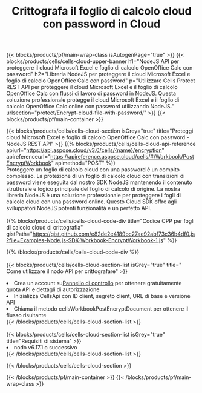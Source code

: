 ﻿---
title:  Crittografa il foglio di calcolo cloud con password in Cloud
description: API cloud e SDK per proteggere Microsoft Excel e OpenOffice Calc. Crittografa il foglio di calcolo cloud con password tramite Cells Cloud API. L'SDK supporta i tipi di linguaggi di sviluppo. Includono Android, C#, Go, Java, NodeJS, Perl, PHP, Python, Ruby e swift.
url: /it/nodejs/protect/encrypt-cloud-file-with-password/
---
{{< blocks/products/pf/main-wrap-class isAutogenPage="true" >}}
{{< blocks/products/cells/cells-cloud-upper-banner h1="NodeJS API per proteggere il cloud Microsoft Excel e foglio di calcolo OpenOffice Calc con password" h2="Libreria NodeJS per proteggere il cloud Microsoft Excel e foglio di calcolo OpenOffice Calc con password" p="Utilizzare Cells Protect REST API per proteggere il cloud Microsoft Excel e il foglio di calcolo OpenOffice Calc con flussi di lavoro di password in NodeJS. Questa soluzione professionale protegge il cloud Microsoft Excel e il foglio di calcolo OpenOffice Calc online con password utilizzando NodeJS." urlsection="protect/Encrypt-cloud-file-with-password/" >}}
{{< blocks/products/pf/main-container >}}

{{< blocks/products/cells/cells-cloud-section isGrey="true" title="Proteggi cloud Microsoft Excel e foglio di calcolo OpenOffice Calc con password - NodeJS REST API" >}}
{{% blocks/products/cells/cells-cloud-api-reference apiurl="https://api.aspose.cloud/v3.0/cells/{name}/encryption" apireferenceurl="https://apireference.aspose.cloud/cells/#/Workbook/PostEncryptWorkbook" apimethod="POST" %}}
<br/>
Proteggere un foglio di calcolo cloud con una password è un compito complesso. La protezione di un foglio di calcolo cloud con transizioni di password viene eseguita dal nostro SDK NodeJS mantenendo il contenuto strutturale e logico principale del foglio di calcolo di origine. La nostra libreria NodeJS è una soluzione professionale per proteggere i fogli di calcolo cloud con una password online. Questo Cloud SDK offre agli sviluppatori NodeJS potenti funzionalità e un perfetto API.
<br/>
<br/>
{{% blocks/products/cells/cells-cloud-code-div title="Codice CPP per fogli di calcolo cloud di crittografia" gistPath="https://gist.github.com/e82de2e4189bc27ae92abf73c36b4df0.js?file=Examples-Node.js-SDK-Workbook-EncryptWorkbook-1.js" %}}
  
{{% /blocks/products/cells/cells-cloud-code-div %}}
<br/>
<br/>
{{< blocks/products/cells/cells-cloud-section-list isGrey="true" title=" Come utilizzare il nodo API per crittografare" >}}
<li> Crea un account su<a href="https://dashboard.aspose.cloud/">Pannello di controllo</a> per ottenere gratuitamente quota API e dettagli di autorizzazione</li>
<li>Inizializza CellsApi con ID client, segreto client, URL di base e versione API</li>
<li>Chiama il metodo cellsWorkbookPostEncryptDocument per ottenere il flusso risultante</li>
{{< /blocks/products/cells/cells-cloud-section-list >}}
<br/>
<br/>
{{< blocks/products/cells/cells-cloud-section-list isGrey="true" title="Requisiti di sistema" >}}
<li>nodo v6.17.1 o successivo</li>
{{< /blocks/products/cells/cells-cloud-section-list >}}

{{< /blocks/products/cells/cells-cloud-section >}}

{{< /blocks/products/pf/main-container >}}
{{< /blocks/products/pf/main-wrap-class >}}
